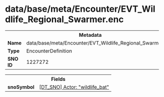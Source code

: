 <h1>data/base/meta/Encounter/EVT_Wildlife_Regional_Swarmer.enc</h1><table><tr><th colspan="100%">Metadata</th></tr><tr><td><b>Name</b></td><td>data/base/meta/Encounter/EVT_Wildlife_Regional_Swarmer.enc</td></tr><tr><td><b>Type</b></td><td>EncounterDefinition</td></tr><tr><td><b>SNO ID</b></td><td>1227272</td></tr></table>

<table><tr><th colspan="100%">Fields</th></tr><tr><td><b>snoSymbol</b></td><td><a href="..\Actor\wildlife_bat.acr.md">[DT_SNO] Actor: "wildlife_bat"</a></td></tr></table>

